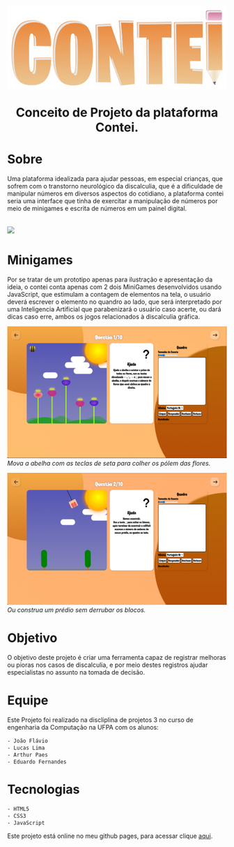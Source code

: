<h1 align="center">
    <img src="image/ConteiLogo.png"/>
    <p>Conceito de Projeto da plataforma Contei.</p>
</h1>

# Sobre 
 Uma plataforma idealizada para ajudar pessoas, em especial crianças, que sofrem com o transtorno neurológico da discalculia, que é a dificuldade de manipular números em diversos aspectos do cotidiano, a plataforma contei seria uma interface que tinha de exercitar a manipulação de números por meio de minigames e escrita de números em um painel digital.

 <h2>
    <img src="image/contei-intro.gif">
 </h2>

# Minigames

Por se tratar de um prototipo apenas para ilustração e apresentação da ideia, o contei conta apenas com 2 dois MiniGames desenvolvidos usando JavaScript, que estimulam a contagem de elementos na tela, o usuário deverá escrever o elemento no quandro ao lado, que será interpretado por uma Inteligencia Artificial que parabenizará o usuário caso acerte, ou dará dicas caso erre, ambos os jogos relacionados à discalculia gráfica.


![Bee Game](image/mini-tela1.png)
*Mova a abelha com as teclas de seta para colher os pólem das flores.*

![Biuld Game](image/mini-tela3.png)
*Ou construa um prédio sem derrubar os blocos.*



# Objetivo

O objetivo deste projeto é criar uma ferramenta capaz de registrar melhoras ou pioras nos casos de discalculia, e por meio destes registros ajudar especialistas no assunto na tomada de decisão.

# Equipe 
Este Projeto foi realizado na discliplina de projetos 3 no curso de engenharia da Computação na UFPA com os alunos: 

    - João Flávio
    - Lucas Lima
    - Arthur Paes
    - Eduardo Fernandes

# Tecnologias
    - HTML5
    - CSS3
    - JavaScript


<p>Este projeto está online no meu github pages, para acessar clique <a href="https://imFernandes23.github.io/Contei-concept/html/index.html">aqui</a>.</p>
